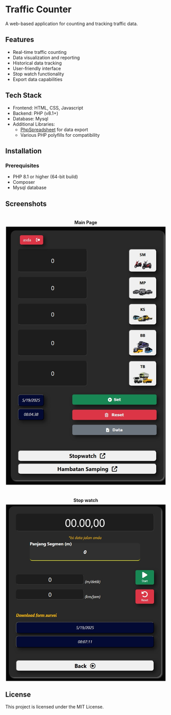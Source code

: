 # Traffic Counter

A web-based application for counting and tracking traffic data.

## Features

- Real-time traffic counting
- Data visualization and reporting
- Historical data tracking
- User-friendly interface
- Stop watch functionality
- Export data capabilities

## Tech Stack

- Frontend: HTML, CSS, Javascript
- Backend: PHP (v8.1+)
- Database: Mysql
- Additional Libraries:
  - [PhpSpreadsheet](https://github.com/PHPOffice/PhpSpreadsheet) for data export
  - Various PHP polyfills for compatibility

## Installation

### Prerequisites

- PHP 8.1 or higher (64-bit build)
- Composer
- Mysql database

## Screenshots

<div style="display: flex; flex-direction: column; justify-content: center; align-items:center;">
<div style="font-weight: bold; margin: 20px 0 5px 0;">Main Page</div>
    <img src="asset/screenshots-01.jpeg" width="500">

<div style="font-weight: bold; margin: 40px 0 5px 0;">Stop watch</div>
    <img src="asset/screenshots-02.jpeg" width="500">
</div>

## License

This project is licensed under the MIT License.
